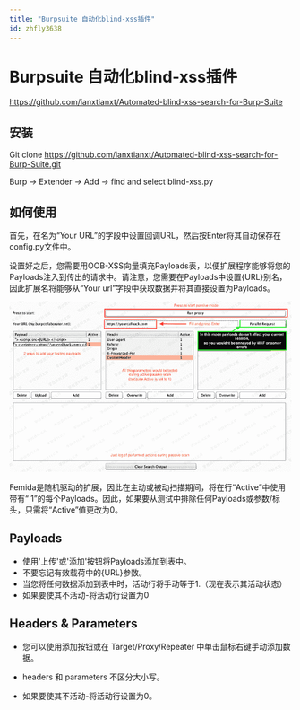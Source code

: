 ```yaml
---
title: "Burpsuite 自动化blind-xss插件"
id: zhfly3638
---
```


# Burpsuite 自动化blind-xss插件

https://github.com/ianxtianxt/Automated-blind-xss-search-for-Burp-Suite

## 安装

Git clone https://github.com/ianxtianxt/Automated-blind-xss-search-for-Burp-Suite.git

Burp -> Extender -> Add -> find and select blind-xss.py

## 如何使用

首先，在名为“Your URL”的字段中设置回调URL，然后按Enter将其自动保存在config.py文件中。

设置好之后，您需要用OOB-XSS向量填充Payloads表，以便扩展程序能够将您的Payloads注入到传出的请求中。请注意，您需要在Payloads中设置{URL}别名，因此扩展名将能够从“Your url”字段中获取数据并将其直接设置为Payloads。

![image](../img/a748357621c6e1c2362e3265f5ebe346.png)

Femida是随机驱动的扩展，因此在主动或被动扫描期间，将在行“Active”中使用带有“ 1”的每个Payloads。因此，如果要从测试中排除任何Payloads或参数/标头，只需将“Active”值更改为0。

## Payloads

*   使用'上传'或'添加'按钮将Payloads添加到表中。
*   不要忘记有效载荷中的{URL}参数。
*   当您将任何数据添加到表中时，活动行将手动等于1.（现在表示其活动状态）
*   如果要使其不活动-将活动行设置为0

## Headers & Parameters

*   您可以使用添加按钮或在 Target/Proxy/Repeater 中单击鼠标右键手动添加数据。

*   headers 和 parameters 不区分大小写。
*   如果要使其不活动-将活动行设置为0。